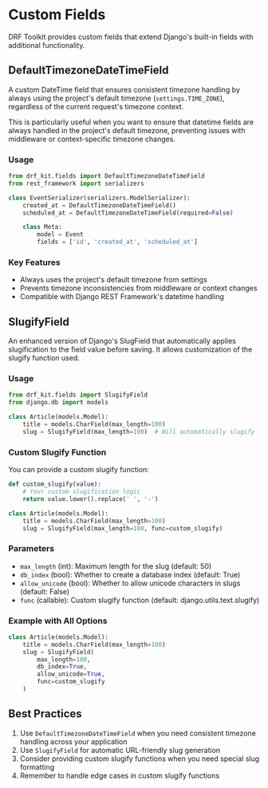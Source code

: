 # Custom Fields

DRF Toolkit provides custom fields that extend Django's built-in fields with additional functionality.

## DefaultTimezoneDateTimeField

A custom DateTime field that ensures consistent timezone handling by always using the project's default timezone (`settings.TIME_ZONE`), regardless of the current request's timezone context.

This is particularly useful when you want to ensure that datetime fields are always handled in the project's default timezone, preventing issues with middleware or context-specific timezone changes.

### Usage

```python
from drf_kit.fields import DefaultTimezoneDateTimeField
from rest_framework import serializers

class EventSerializer(serializers.ModelSerializer):
    created_at = DefaultTimezoneDateTimeField()
    scheduled_at = DefaultTimezoneDateTimeField(required=False)

    class Meta:
        model = Event
        fields = ['id', 'created_at', 'scheduled_at']
```

### Key Features

- Always uses the project's default timezone from settings
- Prevents timezone inconsistencies from middleware or context changes
- Compatible with Django REST Framework's datetime handling

## SlugifyField

An enhanced version of Django's SlugField that automatically applies slugification to the field value before saving. It allows customization of the slugify function used.

### Usage

```python
from drf_kit.fields import SlugifyField
from django.db import models

class Article(models.Model):
    title = models.CharField(max_length=100)
    slug = SlugifyField(max_length=100)  # Will automatically slugify from title
```

### Custom Slugify Function

You can provide a custom slugify function:

```python
def custom_slugify(value):
    # Your custom slugification logic
    return value.lower().replace(' ', '-')

class Article(models.Model):
    title = models.CharField(max_length=100)
    slug = SlugifyField(max_length=100, func=custom_slugify)
```

### Parameters

- `max_length` (int): Maximum length for the slug (default: 50)
- `db_index` (bool): Whether to create a database index (default: True)
- `allow_unicode` (bool): Whether to allow unicode characters in slugs (default: False)
- `func` (callable): Custom slugify function (default: django.utils.text.slugify)

### Example with All Options

```python
class Article(models.Model):
    title = models.CharField(max_length=100)
    slug = SlugifyField(
        max_length=100,
        db_index=True,
        allow_unicode=True,
        func=custom_slugify
    )
```

## Best Practices

1. Use `DefaultTimezoneDateTimeField` when you need consistent timezone handling across your application
2. Use `SlugifyField` for automatic URL-friendly slug generation
3. Consider providing custom slugify functions when you need special slug formatting
4. Remember to handle edge cases in custom slugify functions